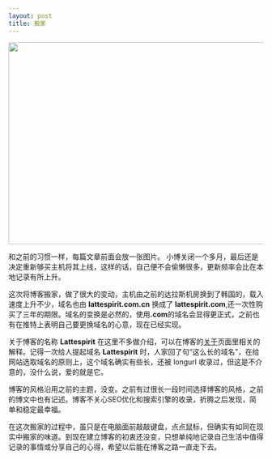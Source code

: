 ```yaml
---
layout: post
title: 搬家
---
```


<a href="http://www.lattespirit.com/wp-content/uploads/2013/03/home.jpg"><img src="http://www.lattespirit.com/wp-content/uploads/2013/03/home.jpg" alt="" title="home" width="600" height="399" class="aligncenter size-full wp-image-454" /></a>

和之前的习惯一样，每篇文章前面会放一张图片。
小博关闭一个多月，最后还是决定重新够买主机将其上线，这样的话，自己便不会偷懒很多，更新频率会比在本地记录有所上升。

这次将博客搬家，做了很大的变动，主机由之前的达拉斯机房换到了韩国的，载入速度上升不少，域名也由 <strong>lattespirit.com.cn</strong> 换成了 <strong>lattespirit.com</strong>,还一次性购买了三年的期限。域名的变换是必然的，使用<strong>.com</strong>的域名会显得更正式，之前也有在推特上表明自己要更换域名的心意，现在已经实现。

关于博客的名称 <strong>Lattespirit</strong> 在这里不多做介绍，可以在博客的<a href="http://www.lattespirit.com/?page_id=26" target="_blank">关于</a>页面里相关的解释。记得一次给人提起域名 <strong>Lattespirit</strong> 时，人家回了句“这么长的域名”，在给网站选取域名的原则上，这个域名确实有些长，还被 longurl 收录过，但这是不介意的，没什么说，爱的就是它。

博客的风格沿用之前的主题，没变。之前有过很长一段时间选择博客的风格，之前的博文中也有记述。博客不关心SEO优化和搜索引擎的收录，折腾之后发现，简单和稳定最幸福。

在这次搬家的过程中，虽只是在电脑面前敲敲键盘，点点鼠标，但确实有如同在现实中搬家的味道。到现在建立博客的初衷还没变，只想单纯地记录自己生活中值得记录的事情或分享自己的心得，希望以后能在博客之路一直走下去。
